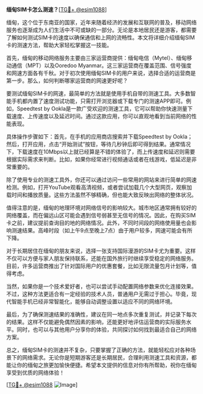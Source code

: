 **缅甸SIM卡怎么测速？**[[TG💪+ @esim1088](https://t.me/s/esim1088)]

缅甸，这个位于东南亚的国家，近年来随着经济的发展和互联网的普及，移动网络服务也逐渐成为人们生活中不可或缺的一部分。无论是本地居民还是游客，都需要了解如何测试SIM卡的速度以确保通信和上网的流畅性。本文将详细介绍缅甸SIM卡的测速方法，帮助大家轻松掌握这一技能。

首先，缅甸的移动网络服务主要由三家运营商提供：缅甸电信（Mytel）、缅甸移动通信（MPT）以及Ooredoo Myanmar。这三家运营商在覆盖范围、信号强度和网速方面各有千秋。对于初次使用缅甸SIM卡的用户来说，选择合适的运营商是第一步。那么，如何判断哪家运营商的网速更好呢？

要测试缅甸SIM卡的网速，最简单的方法就是使用手机自带的测速工具。大多数智能手机都内置了速度测试功能，只需打开浏览器或下载专门的测速APP即可。例如，Speedtest by Ookla是一款广受欢迎的测速工具，它可以帮助你快速测量下载速度、上传速度以及延迟时间。通过这款应用，你可以直观地看到当前网络的性能表现。

具体操作步骤如下：首先，在手机的应用商店搜索并下载Speedtest by Ookla；然后，打开应用，点击“开始测试”按钮，等待几秒钟后即可得到结果。通常情况下，下载速度在10Mbps以上就已经算是不错的体验了，而上传速度和延迟则需要根据实际需求来判断。比如，如果你经常进行视频通话或者在线游戏，低延迟是非常重要的。

除了使用专业的测速工具外，你还可以通过访问一些常用的网站来进行简单的网速检测。例如，打开YouTube观看高清视频，或者尝试加载几个大型网页，观察加载时间和播放质量。这些方法虽然不够精确，但也能大致反映出网络的整体状况。

值得注意的是，缅甸的地理环境对网络信号的影响较大。城市地区通常拥有较好的网络覆盖，而在偏远山区可能会遇到信号弱甚至无信号的情况。因此，在购买SIM卡之前，建议提前查询目的地的网络情况。此外，不同时间段的网络使用量也会影响测速结果。高峰时段（如上午9点至晚上7点）由于用户较多，网速可能会有所下降。

对于长期居住在缅甸的朋友来说，选择一张支持国际漫游的SIM卡尤为重要。这样不仅可以方便与家人朋友保持联系，还能在国外旅行时继续享受稳定的网络服务。目前，许多运营商推出了针对国际用户的优惠套餐，比如无限流量包月计划等，值得考虑。

当然，如果你是一个技术爱好者，也可以尝试手动配置网络参数来优化连接效果。不过，这种方法更适合有一定经验的技术人员，普通用户无需过于担心。毕竟，现代智能手机已经非常智能化，能够自动调整设置以适应不同的网络环境。

最后，为了确保测速结果的准确性，建议在同一地点多次重复测试，并记录下每次的结果。这样不仅能避免偶然因素的影响，还能更好地评估运营商的实际服务水平。同时，也可以与其他用户分享你的体验，共同探讨如何找到最适合自己的网络方案。

总之，缅甸SIM卡的测速并不复杂，只要掌握了正确的方法，就能轻松应对各种场景下的网络需求。无论你是短期游客还是长期居民，合理利用测速工具和资源，都能让你的缅甸之旅更加愉快便捷。希望本文提供的信息对你有所帮助，祝你在缅甸享受到优质的网络体验！

[[TG💪+ @esim1088](https://t.me/s/esim1088) ![Image](https://i.postimg.cc/4NQfJmqS/Snipaste-2025-05-13-00-14-12.png)]